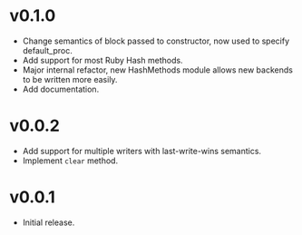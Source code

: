 # v0.1.0
* Change semantics of block passed to constructor, now used to specify default_proc.
* Add support for most Ruby Hash methods.
* Major internal refactor, new HashMethods module allows new backends to be written more easily.
* Add documentation.

# v0.0.2
* Add support for multiple writers with last-write-wins semantics.
* Implement `clear` method.

# v0.0.1
* Initial release.
